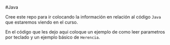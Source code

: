 #Java

Cree este repo para ir colocando la información en relación al código `Java` que estaremos viendo en el curso. 

En el código que les dejo aqui coloque un ejemplo de como leer parametros por teclado y un ejemplo básico de `Herencia`.

